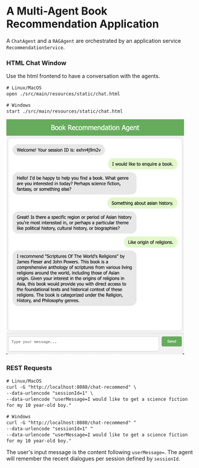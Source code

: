# A Multi-Agent Book Recommendation Application

A `ChatAgent` and a `RAGAgent` are orchestrated by an application service
`RecommendationService`.

### HTML Chat Window
Use the html frontend to have a conversation with the agents.
```shell
# Linux/MacOS
open ./src/main/resources/static/chat.html
```
```shell
# Windows
start ./src/main/resources/static/chat.html
```
<img src="./screenshot/chat.png" alt="chat" style="width:470px">

### REST Requests
```shell
# Linux/MacOS
curl -G "http://localhost:8080/chat-recommend" \
--data-urlencode "sessionId=1" \
--data-urlencode "userMessage=I would like to get a science fiction for my 10 year-old boy."
```

```shell
# Windows
curl -G "http://localhost:8080/chat-recommend" ^
--data-urlencode "sessionId=1" ^
--data-urlencode "userMessage=I would like to get a science fiction for my 10 year-old boy."
```

The user's input message is the content following `userMessage=`.
The agent will remember the recent dialogues per session defined by `sessionId`.
